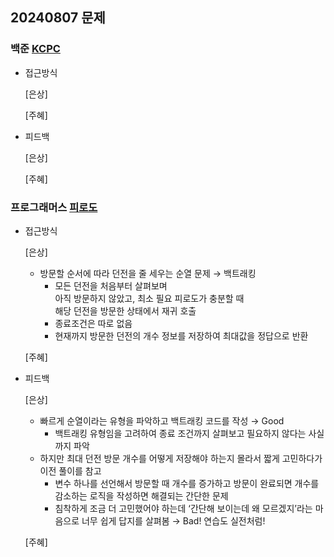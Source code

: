 ## 20240807 문제

### 백준 [KCPC](https://www.acmicpc.net/problem/3758)

- 접근방식

  [은상]
  
  [주혜] 
  

- 피드백

  [은상]
  
  [주혜]


### 프로그래머스 [피로도](https://school.programmers.co.kr/learn/courses/30/lessons/87946)

- 접근방식

  [은상]
  - 방문할 순서에 따라 던전을 줄 세우는 순열 문제 → 백트래킹
    - 모든 던전을 처음부터 살펴보며<br>
      아직 방문하지 않았고, 최소 필요 피로도가 충분할 때<br>
      해당 던전을 방문한 상태에서 재귀 호출
    - 종료조건은 따로 없음
    - 현재까지 방문한 던전의 개수 정보를 저장하여 최대값을 정답으로 반환
  
  [주혜]
  
- 피드백

  [은상]

  - 빠르게 순열이라는 유형을 파악하고 백트래킹 코드를 작성 → Good
    - 백트래킹 유형임을 고려하여 종료 조건까지 살펴보고 필요하지 않다는 사실까지 파악
  - 하지만 최대 던전 방문 개수를 어떻게 저장해야 하는지 몰라서 짧게 고민하다가 이전 풀이를 참고
    - 변수 하나를 선언해서 방문할 때 개수를 증가하고 방문이 완료되면 개수를 감소하는 로직을 작성하면 해결되는 간단한 문제
    - 침착하게 조금 더 고민했어야 하는데 ‘간단해 보이는데 왜 모르겠지’라는 마음으로 너무 쉽게 답지를 살펴봄 → Bad! 연습도 실전처럼!
  
  [주혜]
  
  
